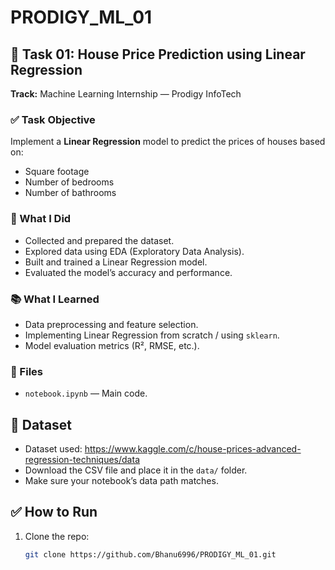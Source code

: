 # PRODIGY_ML_01

## 📌 Task 01: House Price Prediction using Linear Regression

**Track:** Machine Learning Internship — Prodigy InfoTech

### ✅ Task Objective

Implement a **Linear Regression** model to predict the prices of houses based on:
- Square footage
- Number of bedrooms
- Number of bathrooms

### 🚀 What I Did

- Collected and prepared the dataset.
- Explored data using EDA (Exploratory Data Analysis).
- Built and trained a Linear Regression model.
- Evaluated the model’s accuracy and performance.

### 📚 What I Learned

- Data preprocessing and feature selection.
- Implementing Linear Regression from scratch / using `sklearn`.
- Model evaluation metrics (R², RMSE, etc.).

### 📂 Files

- `notebook.ipynb` — Main code.

## 📂 Dataset

- Dataset used:  https://www.kaggle.com/c/house-prices-advanced-regression-techniques/data
- Download the CSV file and place it in the `data/` folder.
- Make sure your notebook’s data path matches.

## ✅ How to Run

1. Clone the repo:
   ```bash
   git clone https://github.com/Bhanu6996/PRODIGY_ML_01.git

